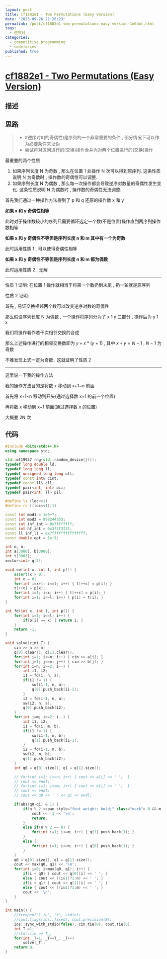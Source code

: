 ```yaml
---
layout: post
title: cf1882e1 - Two Permutations (Easy Version)
date: '2023-09-26 22:26:23'
permalink: /post/cf1882e1-two-permutations-easy-version-1o6dot.html
tags:
  - 逆序对
categories:
  - competitive programming
  - codeforces
published: true
---
```


# [cf1882e1 - Two Permutations (Easy Version)](https://codeforces.com/contest/1882/problem/E1)

## 描述

## 思路

> * ​#逆序对#​(的奇偶性)是序列的一个非常重要的条件 , 部分情况下可以作为必要条件来证伪
> * 尝试将对区间进行的(交换)操作合并为对两个位置进行的(交换)操作

最重要的两个性质

1. 如果序列长度 N 为奇数 , 那么在位置 1 处操作 N 次可以得到原序列. 这条性质说明 N 为奇数时 , 操作数的奇偶性可以调整.
2. 如果序列长度 N 为偶数 , 那么每一次操作都会导致逆序对数量的奇偶性发生变化. 这条性质说明 N 为偶数时 , 操作数的奇偶性无法调整.

首先我们通过一种操作方法得到了 p 和 q 还原的操作数 x 和 y

**如果 x 和 y 奇偶性相等**

此时对于操作数较小的序列只需要循环选定一个数(不是位置)操作直到两序列操作数相等

**如果 x 和 y 奇偶性不等但是序列长度 n 和 m 其中有一个为奇数**​

此时运用性质 1 , 可以使得奇偶性相等

**如果 x 和 y 奇偶性不等但是序列长度 n 和 m 都为偶数**

此时运用性质 2 , 无解

---

性质 1 证明: 在位置 1 操作就相当于将第一个数扔到末尾 , 扔一轮就是原序列

性质 2 证明:

首先 , 易证交换相邻两个数可以改变逆序对数的奇偶性

那么假设序列长度 N 为偶数 , 一个操作将序列分为了 x 1 y 三部分 , 操作后为 y 1 x

我们将操作看作若干次相邻交换的合成

那么上述操作进行的相邻交换数即为 $y + x * (y+1)$ , 其中 $x+y = N-1$ , $N-1$ 为奇数

不难发现上式一定为奇数 , 这就证明了性质 2

---

这里说一下我的操作方法

我的操作方法目的是将数 x 移动到 x+1~n 前面

首先将 x+1~n 移动到开头(通过选择数 x+1 的前一个位置)

再将数 x 移动到 x+1 前面(通过选择数 x 的位置)

大概要 2N 次

## 代码

```cpp
#include <bits/stdc++.h>
using namespace std;

std::mt19937 rng(std::random_device{}());
typedef long double ld;
typedef long long ll;
typedef unsigned long long ull;
typedef const int& cint;
typedef const ll& cll;
typedef pair<int, int> pii;
typedef pair<int, ll> pil;

#define ls (loc<<1)
#define rs ((loc<<1)|1)

const int mod1 = 1e9+7;
const int mod2 = 998244353;
const int inf_int = 0x7fffffff;
const int hf_int = 0x3f3f3f3f;
const ll inf_ll = 0x7fffffffffffffff;
const double ept = 1e-9;

int n, m;
int a[3000], b[3000];
int t[3003];
vector<int> q[2];

void sw(int x, int l, int p[]) {
    assert(x > 0);
    int c = 0;
    for(int i=x+1; i<=l; i++) { t[++c] = p[i]; }
    t[++c] = p[x];
    for(int i=1; i<x; i++) { t[++c] = p[i]; }
    for(int i=1; i<=l; i++) { p[i] = t[i]; }
}

int fd(int x, int l, int p[]) {
    for(int i=1; i<=l; i++) {
        if(p[i] == x) { return i; }
    }
    return -1;
}

void solve(cint T) {
    cin >> n >> m;
    q[0].clear(); q[1].clear();
    for(int i=1; i<=n; i++) { cin >> a[i]; }
    for(int j=1; j<=m; j++) { cin >> b[j]; }
    for(int i=n; i>=2; i--) {
        int i1, i2;
        i1 = fd(i, n, a);
        if(i1 != 1) {
            sw(i1-1, n, a);
            q[0].push_back(i1-1);
        }
        i2 = fd(i-1, n, a);
        sw(i2, n, a);
        q[0].push_back(i2);
    }
    for(int i=m; i>=2; i--) {
        int i1, i2;
        i1 = fd(i, m, b);
        if(i1 != 1) {
            sw(i1-1, m, b);
            q[1].push_back(i1-1);
        }
        i2 = fd(i-1, m, b);
        sw(i2, m, b);
        q[1].push_back(i2);
    }
    int q0 = q[0].size(), q1 = q[1].size();

    // for(int i=1; i<=n; i++) { cout << a[i] << ' ';  }
    // cout << endl;
    // for(int i=1; i<=m; i++) { cout << b[i] << ' ';  }
    // cout << endl;
    // cout << q0 << ' ' << q1 << endl;

    if(abs(q0-q1) & 1) {
        if(n % 2 <span style="font-weight: bold;" class="mark"> 0 && m % 2 </span> 0) {
            cout << -1 << '\n';
            return;
        }
        else if(n % 2 == 0) {
            for(int i=1; i<=m; i++) { q[1].push_back(1); }
        }
        else {
            for(int i=1; i<=n; i++) { q[0].push_back(1); }
        }
    }
    q0 = q[0].size(), q1 = q[1].size();
    cout << max(q0, q1) << '\n';
    for(int i=0; i<max(q0, q1); i++) {
        if(i < q0) { cout << q[0][i] << ' '; }
        else { cout << ((i&1)?1:n) << ' '; }
        if(i < q1) { cout << q[1][i] << ' '; }
        else { cout << ((i&1)?1:m) << ' '; }
        cout << '\n';
    }
}

int main() {
    //freopen("1.in", "r", stdin);
    //cout.flags(ios::fixed); cout.precision(8);
    ios::sync_with_stdio(false); cin.tie(0); cout.tie(0);
    int T_=1;
    //std::cin >> T_;
    for(int _T=1; _T<=T_; _T++)
        solve(_T);
    return 0;
}
```
